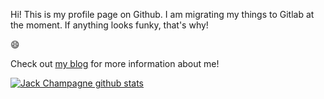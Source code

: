 Hi! This is my profile page on Github. I am migrating my things to Gitlab at the moment. If anything looks funky, that's why!

😄

Check out [my blog](https://www.jackchampagne.com/cv/) for more information about me!

[![Jack Champagne github stats](https://github-readme-stats.vercel.app/api?username=jack-champagne)](https://github.com/anuraghazra/github-readme-stats)
